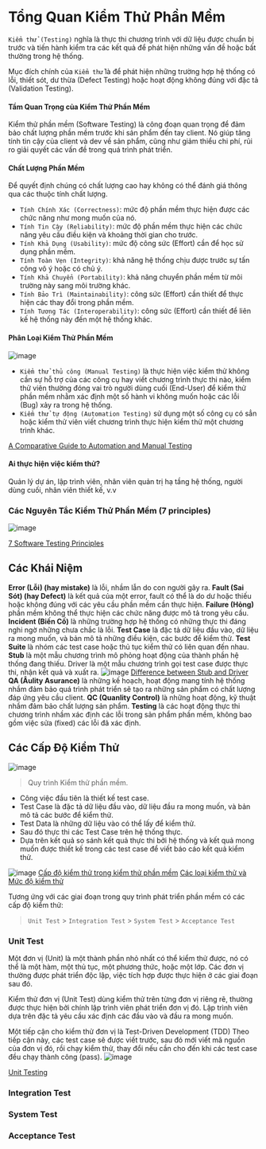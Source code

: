 # Tổng Quan Kiểm Thử Phần Mềm

`Kiểm thử (Testing)` nghĩa là thực thi chương trình với dữ liệu được chuẩn bị trước và tiến hành kiểm tra các kết quả để phát hiện những vấn đề hoặc bất thường trong hệ thống.

Mục đích chính của `Kiểm thử` là để phát hiện những trường hợp hệ thống có lỗi, thiết sót, dư thừa (Defect Testing) hoặc hoạt động không đúng với đặc tả (Validation Testing).

#### Tầm Quan Trọng của Kiểm Thử Phần Mềm

Kiểm thử phần mềm (Software Testing) là công đoạn quan trọng để đảm bảo chất lượng phần mềm trước khi sản phẩm đến tay client. Nó giúp tăng tính tin cậy của client và dev về sản phẩm, cũng như giảm thiểu chi phí, rủi ro giải quyết các vấn đề trong quá trình phát triển.

#### Chất Lượng Phần Mềm

Để quyết định chúng có chất lượng cao hay không có thể đánh giá thông qua các thuộc tính chất lượng.

-   `Tính Chính Xác (Correctness)`: mức độ phần mềm thực hiện được các chức năng như mong muốn của nó.
-   `Tính Tin Cậy (Reliability)`: mức độ phần mềm thực hiện các chức năng yêu cầu điều kiện và khoảng thời gian cho trước.
-   `Tính Khả Dụng (Usability)`: mức độ công sức (Effort) cần để học sử dụng phần mềm.
-   `Tính Toàn Vẹn (Integrity)`: khả năng hệ thống chịu được trước sự tấn công vô ý hoặc có chủ ý.
-   `Tính Khả Chuyển (Portability)`: khả năng chuyển phần mềm từ môi trường này sang môi trường khác.
-   `Tính Bảo Trì (Maintainability)`: công sức (Effort) cần thiết để thực hiện các thay đổi trong phần mềm.
-   `Tính Tương Tác (Interoperability)`: công sức (Effort) cần thiết để liên kế hệ thống này đến một hệ thống khác.

#### Phân Loại Kiểm Thử Phần Mềm

![image](https://assets-global.website-files.com/619e15d781b21202de206fb5/636b964bcbddd712f496e592_comparative-guide-to-automation-and-manual-testing-blog.webp)

-   `Kiểm thử thủ công (Manual Testing)` là thực hiện việc kiểm thử không cần sự hỗ trợ của các công cụ hay viết chương trình thực thi nào, kiểm thử viên thường đóng vai trò người dùng cuối (End-User) để kiểm thử phần mềm nhằm xác định một số hành vi không muốn hoặc các lỗi (Bug) xảy ra trong hệ thống.
-   `Kiểm thử tự động (Automation Testing)` sử dụng một số công cụ có sẳn hoặc kiểm thử viên viết chương trình thực hiện kiểm thử một chương trình khác.

[A Comparative Guide to Automation and Manual Testing](https://www.headspin.io/blog/automation-and-manual-testing)

#### Ai thực hiện việc kiểm thử?

Quản lý dự án, lập trình viên, nhân viên quản trị hạ tầng hệ thống, người dùng cuối, nhân viên thiết kế, v.v

### Các Nguyên Tắc Kiểm Thử Phần Mềm (7 principles)

![image](https://bestarion.com/wp-content/uploads/2022/08/software-testing-principles.png)

[7 Software Testing Principles](https://bestarion.com/7-software-testing-principles/)

## Các Khái Niệm

**Error (Lỗi) (hay mistake)** là lỗi, nhầm lẫn do con người gây ra.
**Fault (Sai Sót) (hay Defect)** là kết quả của một error, fault có thể là do dư hoặc thiếu hoặc không đúng với các yêu cầu phần mềm cần thực hiện.
**Failure (Hỏng)** phần mềm không thể thực hiện các chức năng được mô tả trong yêu cầu.
**Incident (Biến Cố)** là những trường hợp hệ thống có những thực thi đáng nghi ngờ những chưa chắc là lỗi.
**Test Case** là đặc tả dữ liệu đầu vào, dữ liệu ra mong muốn, và bản mô tả những điều kiện, các bước để kiểm thử.
**Test Suite** là nhóm các test case hoặc thủ tục kiểm thử có liên quan đến nhau.
**Stub** là một mẫu chương trình mô phỏng hoạt động của thành phần hệ thống đang thiếu.
Driver là một mẫu chương trình gọi test case được thực thi, nhận kết quả và xuất ra.
![image](https://www.differencebetween.info/sites/default/files/images/6/stub-vs-driver.jpg)
[Difference between Stub and Driver](https://www.differencebetween.info/difference-between-stub-and-driver)
**QA (Âulity Asurance)** là những kế hoạch, hoạt động mang tính hệ thống nhầm đảm bảo quá trình phát triển sẽ tạo ra những sản phẩm có chất lượng đáp ứng yêu cầu client.
**QC (Quanlity Control)** là những hoạt động, kỹ thuật nhầm đảm bảo chất lượng sản phẩm.
**Testing** là các hoạt động thực thi chương trình nhầm xác định các lỗi trong sản phẩm phần mềm, không bao gồm việc sửa (fixed) các lỗi đã xác định.

## Các Cấp Độ Kiểm Thử

![image](https://slideplayer.com/slide/14970416/91/images/8/Quy+tr%C3%ACnh+ki%E1%BB%83m+th%E1%BB%AD+ph%E1%BA%A7n+m%E1%BB%81m.jpg)

> Quy trình Kiểm thử phần mềm.

-   Công việc đầu tiên là thiết kế test case.
-   Test Case là đặc tả dữ liệu đầu vào, dữ liệu đầu ra mong muốn, và bản mô tả các bước để kiểm thử.
-   Test Data là những dữ liệu vào có thể lấy để kiểm thử.
-   Sau đó thực thi các Test Case trên hệ thống thực.
-   Dựa trên kết quả so sánh kết quả thực thi bởi hệ thống và kết quả mong muốn được thiết kế trong các test case để viết báo cáo kết quả kiểm thử.

![image](https://haucanit.com/wp-content/uploads/2020/12/cac-muc-do-kiem-thu-1024x576.png)
[Cấp độ kiểm thử trong kiểm thử phần mềm](https://viblo.asia/p/cap-do-kiem-thu-trong-kiem-thu-phan-mem-eW65Gb3PlDO)
[Các loại kiểm thử và Mức độ kiểm thử](https://techmaster.vn/posts/35987/cac-loai-kiem-thu-va-muc-do-kiem-thu-so-sanh-kiem-thu-tu-dong-voi-kiem-thu-thu-cong)

Tương ứng với các giai đoạn trong quy trình phát triển phần mềm có các cấp độ kiểm thử:

> `Unit Test` > `Integration Test` > `System Test` > `Acceptance Test`

### Unit Test

Một đơn vị (Unit) là một thành phần nhỏ nhất có thể kiểm thử được, nó có thể là một hàm, một thủ tục, một phương thức, hoặc một lớp. Các đơn vị thường được phát triển độc lập, việc tích hợp được thực hiện ở các giai đoạn sau đó.

Kiểm thử đơn vị (Unit Test) dùng kiểm thử trên từng đơn vị riêng rẽ, thường được thực hiện bởi chính lập trình viên phát triển đơn vị đó. Lập trình viên dựa trên đặc tả yêu cầu xác định các đầu vào và đầu ra mong muốn.

Một tiếp cận cho kiểm thử đơn vị là Test-Driven Development (TDD)
Theo tiếp cận này, các test case sẽ được viết trước, sau đó mới viết mã nguồn của đơn vị đó, rồi chạy kiểm thử, thay đổi nếu cần cho đến khi các test case đều chạy thành công (pass).
![image](https://allma.si/blog/wp-content/uploads/2022/08/vitest-coverage-report.png)

[Unit Testing](https://websitehcm.com/unit-testing-la-gi-unit-test-trong-kiem-thu-phan-mem/)

### Integration Test

### System Test

### Acceptance Test

